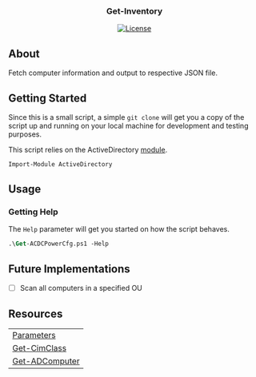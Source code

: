 <h3 align="center">Get-Inventory</h3>

<div align="center">

[![License](https://img.shields.io/badge/license-MIT-blue.svg)](../../LICENSE)

</div>

## About
Fetch computer information and output to respective JSON file.

## Getting Started
Since this is a small script, a simple `git clone` will get you a copy of the script up and running on your local machine for development and testing purposes.

This script relies on the ActiveDirectory
[module](https://docs.microsoft.com/en-us/powershell/module/addsadministration/?view=win10-ps).

```ps
Import-Module ActiveDirectory
```

## Usage

### Getting Help
The `Help` parameter will get you started on how the script behaves.

```ps
.\Get-ACDCPowerCfg.ps1 -Help
```

## Future Implementations

- [ ] Scan all computers in a specified OU

## Resources

|   |
|---|
| [Parameters](https://docs.microsoft.com/en-us/powershell/module/microsoft.powershell.core/about/about_functions_advanced_parameters?view=powershell-6) |
| [Get-CimClass](https://docs.microsoft.com/en-us/powershell/module/cimcmdlets/get-cimclass?view=powershell-6) |
| [Get-ADComputer](https://docs.microsoft.com/en-us/powershell/module/addsadministration/get-adcomputer?view=win10-ps) |
